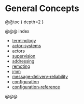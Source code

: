 # General Concepts

@@toc { depth=2 }

@@@ index

* [terminology](terminology.md)
* [actor-systems](actor-systems.md)
* [actors](actors.md)
* [supervision](supervision.md)
* [addressing](addressing.md)
* [remoting](remoting.md)
* [jmm](jmm.md)
* [message-delivery-reliability](message-delivery-reliability.md)
* [configuration](configuration.md)
* [configuration-reference](configuration-reference.md)

@@@
